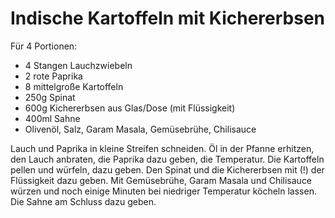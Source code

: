 Indische Kartoffeln mit Kichererbsen
====================================

Für 4 Portionen:

* 4 Stangen Lauchzwiebeln
* 2 rote Paprika
* 8 mittelgroße Kartoffeln
* 250g Spinat
* 600g Kichererbsen aus Glas/Dose (mit Flüssigkeit)
* 400ml Sahne
* Olivenöl, Salz, Garam Masala, Gemüsebrühe, Chilisauce

Lauch und Paprika in kleine Streifen schneiden. Öl in der Pfanne erhitzen, den Lauch anbraten, die Paprika dazu geben, die Temperatur. Die Kartoffeln pellen und würfeln, dazu geben. Den Spinat und die Kichererbsen mit (!) der Flüssigkeit dazu geben. Mit Gemüsebrühe, Garam Masala und Chilisauce würzen und noch einige Minuten bei niedriger Temperatur köcheln lassen. Die Sahne am Schluss dazu geben.
